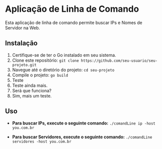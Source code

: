 # Aplicação de Linha de Comando

Esta aplicação de linha de comando permite buscar IPs e Nomes de Servidor na Web.

## Instalação

1. Certifique-se de ter o Go instalado em seu sistema.
2. Clone este repositório: `git clone https://github.com/seu-usuario/seu-projeto.git`
3. Navegue até o diretório do projeto: `cd seu-projeto`
4. Compile o projeto: `go build`
5. Teste
6. Teste ainda mais.
7. Será que funciona?
8. Sim, mais um teste.

## Uso

- **Para buscar IPs, execute o seguinte comando:**
  `./comandLine ip -host you.com.br`

- **Para buscar Servidores, execute o seguinte comando:**
  `./comandLine servidores -host you.com.br`